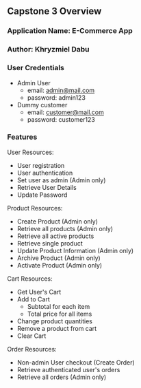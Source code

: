 ## Capstone 3 Overview

### Application Name: E-Commerce App

### Author: Khryzmiel Dabu

### User Credentials

- Admin User
	- email: admin@mail.com
	- password: admin123
- Dummy customer
	- email: customer@mail.com
	- password: customer123

### Features

User Resources:
- User registration
- User authentication
- Set user as admin (Admin only)
- Retrieve User Details
- Update Password

Product Resources:
- Create Product (Admin only)
- Retrieve all products (Admin only)
- Retrieve all active products
- Retrieve single product
- Update Product Information (Admin only)
- Archive Product (Admin only)
- Activate Product (Admin only)

Cart Resources:
- Get User's Cart
- Add to Cart
	- Subtotal for each item
	- Total price for all items
- Change product quantities
- Remove a product from cart
- Clear Cart

Order Resources:
- Non-admin User checkout (Create Order)
- Retrieve authenticated user's orders
- Retrieve all orders (Admin only)